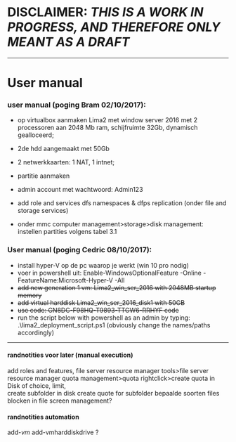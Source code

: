 # DISCLAIMER: _THIS IS A WORK IN PROGRESS, AND THEREFORE ONLY MEANT AS A DRAFT_

***


# User manual

### user manual (poging Bram 02/10/2017):

- op virtualbox aanmaken Lima2 met window server 2016 met 2 processoren aan 2048 Mb ram, schijfruimte 32Gb, dynamisch gealloceerd;
- 2de hdd aangemaakt met 50Gb
- 2 netwerkkaarten: 1 NAT, 1 intnet;

- partitie aanmaken

- admin account met wachtwoord: Admin123

- add role and services dfs namespaces & dfps replication (onder file and storage services)
- onder mmc computer management>storage>disk management: instellen partities volgens tabel 3.1

### User manual (poging Cedric 08/10/2017):

- install hyper-V op de pc waarop je werkt (win 10 pro nodig)
- voer in powershell uit: Enable-WindowsOptionalFeature -Online -FeatureName:Microsoft-Hyper-V -All
- ~~add new generation 1 vm: Lima2_win_ser_2016 with 2048MB startup memory~~
- ~~add virtual harddisk Lima2_win_ser_2016_disk1 with 50GB~~
- ~~use code: GN8DC-F98HQ-T9893-TTGW6-RRHYF code~~
- run the script below with powershell as an admin by typing: .\lima2_deployment_script.ps1 (obviously change the names/paths accordingly)


       
***
      
#### randnotities voor later (manual execution) 

add roles and features, file server resource manager
tools>file server resource manager
quota management>quota
rightclick>create quota in Disk of choice, limit,   
create subfolder in disk
create quote for subfolder
bepaalde soorten files blocken in file screen management?

#### randnotities automation
add-*vm*
add-vmharddiskdrive ?
